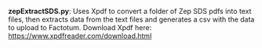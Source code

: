 **zepExtractSDS.py**: Uses Xpdf to convert a folder of Zep SDS pdfs into text files, then extracts data from the text files and generates a csv with the data to upload to Factotum. Download Xpdf here: https://www.xpdfreader.com/download.html
